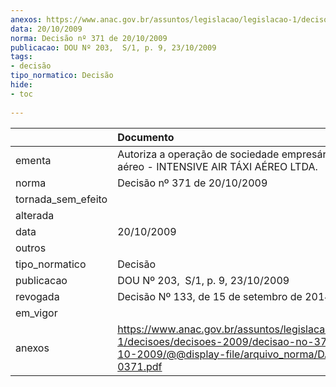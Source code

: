 ```yaml
---
anexos: https://www.anac.gov.br/assuntos/legislacao/legislacao-1/decisoes/decisoes-2009/decisao-no-371-de-20-10-2009/@@display-file/arquivo_norma/DA2009-0371.pdf
data: 20/10/2009
norma: Decisão nº 371 de 20/10/2009
publicacao: DOU Nº 203,  S/1, p. 9, 23/10/2009
tags:
- decisão
tipo_normatico: Decisão
hide: 
- toc 
 
---
```


|                    | Documento                                                                                                                                                 |
|:-------------------|:----------------------------------------------------------------------------------------------------------------------------------------------------------|
| ementa             | Autoriza a operação de sociedade empresária de táxi aéreo - INTENSIVE AIR TÁXI AÉREO LTDA.                                                                |
| norma              | Decisão nº 371 de 20/10/2009                                                                                                                              |
| tornada_sem_efeito |                                                                                                                                                           |
| alterada           |                                                                                                                                                           |
| data               | 20/10/2009                                                                                                                                                |
| outros             |                                                                                                                                                           |
| tipo_normatico     | Decisão                                                                                                                                                   |
| publicacao         | DOU Nº 203,  S/1, p. 9, 23/10/2009                                                                                                                        |
| revogada           | Decisão Nº 133, de 15 de setembro de 2014                                                                                                                 |
| em_vigor           |                                                                                                                                                           |
| anexos             | https://www.anac.gov.br/assuntos/legislacao/legislacao-1/decisoes/decisoes-2009/decisao-no-371-de-20-10-2009/@@display-file/arquivo_norma/DA2009-0371.pdf |